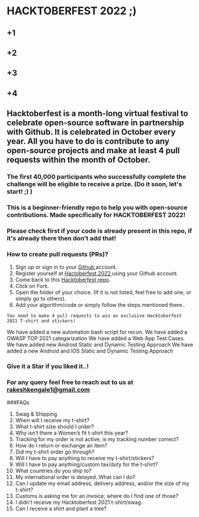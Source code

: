 # HACKTOBERFEST 2022 ;)
## +1
## +2
## +3
## +4
## Hacktoberfest is a month-long virtual festival to celebrate open-source software in partnership with Github. It is celebrated in October every year. All you have to do is contribute to any open-source projects and make at least 4 pull requests within the month of October.

### The first 40,000 participants who successfully complete the challenge will be eligible to receive a prize. (Do it soon, let's start! ;) )

### This is a beginner-friendly repo to help you with open-source contributions. Made specifically for HACKTOBERFEST 2022!

### Please check first if your code is already present in this repo, if it's already there then don't add that!

### How to create pull requests (PRs)?
  1. Sign up or sign in to your <a href="https://github.com/"> Github </a> account.
  2. Register yourself at <a href="https://hacktoberfest.digitalocean.com/"> Hactoberfest 2022 </a> using your Github account.
  3. Come back to this <a href="https://github.com/RakeshKengale/RaKKeN"> Hacktoberfest repo</a>.
  4. Click on Fork.
  4. Open the folder of your choice. (If it is not listed, feel free to add one, or simply go to others).
  5. Add your algorithm/code or simply follow the steps mentioned there..
   

` You need to make 4 pull requests to win an exclusive Hacktoberfest 2021 T-shirt and stickers! `


We have added a new automation bash script for recon.
We have added a OWASP TOP 2021 categarization
We have added a Web App Test Cases.
We have added new Android Static and Dynamic Testing Approach
We have added a new Android and IOS Static and Dynamic Testing Approach

### Give it a Star if you liked it..! 

### For any query feel free to reach out to us at rakeshkengale1@gmail.com

###FAQs
1. Swag & Shipping
2. When will I receive my t-shirt?
3. What t-shirt size should I order?
4. Why isn’t there a Women’s fit t-shirt this year?
5. Tracking for my order is not active; is my tracking number correct?
6. How do I return or exchange an item?
7. Did my t-shirt order go through?
8. Will I have to pay anything to receive my t-shirt/stickers?
9. Will I have to pay anything/custom tax/duty for the t-shirt?
10. What countries do you ship to?
11. My international order is delayed. What can I do?
12. Can I update my email address, delivery address, and/or the size of my t-shirt?
13. Customs is asking me for an invoice; where do I find one of those?
14. I didn’t receive my Hacktoberfest 2021 t-shirt/swag.
15. Can I receive a shirt and plant a tree?
